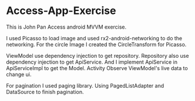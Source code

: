 # Access-App-Exercise

This is John Pan Access android MVVM exercise.

I used Picasso to load image and used rx2-android-networking to do the networking.
For the circle Image I created the CircleTransform for Picasso.


ViewModel use dependency injection to get repository. Repository also use dependency injection to get ApiService.
And I implement ApiService in ApiServiceImpl to get the Model. Activity Observe ViewModel's live data to change ui.

For pagination I used paging library. Using PagedListAdapter and DataSource to finish pagination.
